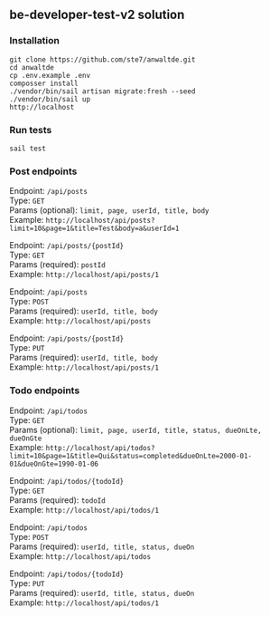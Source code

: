 ## be-developer-test-v2 solution


### Installation
```
git clone https://github.com/ste7/anwaltde.git
cd anwaltde
cp .env.example .env
composser install
./vendor/bin/sail artisan migrate:fresh --seed
./vendor/bin/sail up
http://localhost
```

### Run tests
```
sail test
```

### Post endpoints

Endpoint: ``/api/posts``\
Type: ``GET``\
Params (optional): ``limit, page, userId, title, body``\
Example: ``http://localhost/api/posts?limit=10&page=1&title=Test&body=a&userId=1``

Endpoint: ``/api/posts/{postId}``\
Type: ``GET``\
Params (required): ``postId``\
Example: ``http://localhost/api/posts/1``

Endpoint: ``/api/posts``\
Type: ``POST``\
Params (required): ``userId, title, body``\
Example: ``http://localhost/api/posts``

Endpoint: ``/api/posts/{postId}``\
Type: ``PUT``\
Params (required): ``userId, title, body``\
Example: ``http://localhost/api/posts/1``

### Todo endpoints

Endpoint: ``/api/todos``\
Type: ``GET``\
Params (optional): ``limit, page, userId, title, status, dueOnLte, dueOnGte``\
Example: ``http://localhost/api/todos?limit=10&page=1&title=Qui&status=completed&dueOnLte=2000-01-01&dueOnGte=1990-01-06``

Endpoint: ``/api/todos/{todoId}``\
Type: ``GET``\
Params (required): ``todoId``\
Example: ``http://localhost/api/todos/1``

Endpoint: ``/api/todos``\
Type: ``POST``\
Params (required): ``userId, title, status, dueOn``\
Example: ``http://localhost/api/todos``

Endpoint: ``/api/todos/{todoId}``\
Type: ``PUT``\
Params (required): ``userId, title, status, dueOn``\
Example: ``http://localhost/api/todos/1``
